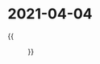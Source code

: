 # 2021-04-04


<!--more-->

{{<figure src="https://jiangbao-1258001083.cos.ap-shanghai.myqcloud.com/20210404taihu.jpg" title="2021-04-04 太湖西山">}}
